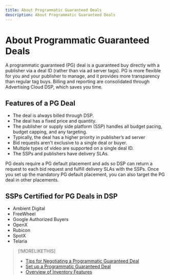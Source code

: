 ```yaml
---
title: About Programmatic Guaranteed Deals
description: About Programmatic Guaranteed Deals
---
```


# About Programmatic Guaranteed Deals

A programmatic guaranteed (PG) deal is a guaranteed buy directly with a publisher via a deal ID (rather than via ad server tags). PG is more flexible for you and your publisher to manage, and it provides more transparency than regular tag buys. Billing and reporting are consolidated through Advertising Cloud DSP, which saves you time.

## Features of a PG Deal

* The deal is always billed through DSP.
* The deal has a fixed price and quantity.
* The publisher or supply side platform (SSP) handles all budget pacing, budget capping, and any targeting.
* Typically, the deal has a higher priority in publisher’s ad server
* Bid requests aren't exclusive to a single deal or buyer.
* Multiple types of video are supported on a single deal ID.
* The SSPs and publishers have delivery SLAs.

PG deals require a PG default placement and ads so DSP can return a request to each bid request and fulfill delivery SLAs with the SSPs. Once you set up the mandatory PG default placement, you can also target the PG deal in other placements.

## SSPs Certified for PG Deals in DSP

* Ambient Digital
* FreeWheel
* Google Authorized Buyers
* OpenX
* Rubicon
* SpotX
* Telaria

>[!MORELIKETHIS]
>
>* [Tips for Negotiating a Programmatic Guaranteed Deal](/help/dsp/inventory/programmatic-guaranteed-tips.md)
>* [Set up a Programmatic Guaranteed Deal](programmatic-guaranteed-set-up.md)
>* [Overview of Inventory Features](inventory-overview.md)
